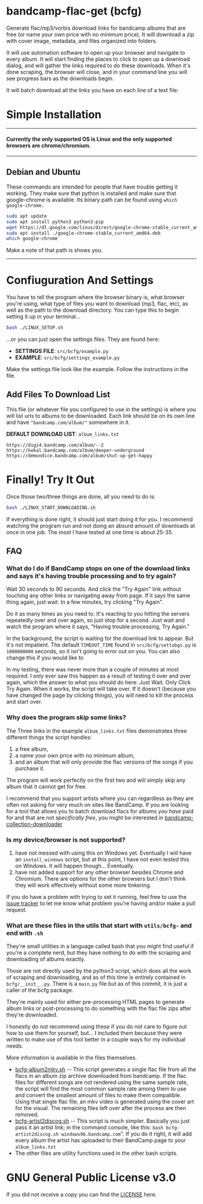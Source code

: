 # bandcamp-flac-get (bcfg)
Generate flac/mp3/vorbis download links for bandcamp albums that are free (or name your own price with no minimum price). It will download a zip with cover image, metadata, and files organized into folders.

It will use automation software to open up your browser and navigate to every album.
It will start finding the places to click to open up a download dialog, and will gather the links required to do these downloads. When it's done scraping, the browser will close, and in your command line you will see progress bars as the downloads begin.

It will batch download all the links you have on each line of a text file:



# Simple Installation

---

#### **Currently the only supported OS is Linux and the only supported browsers are chrome/chromium.**

---

## Debian and Ubuntu

These commands are intended for people that have trouble getting it working.
They make sure that python is installed and make sure that google-chrome is available.
Its binary path can be found using `which google-chrome.`

```bash
sudo apt update
sudo apt install python3 python3-pip 
wget https://dl.google.com/linux/direct/google-chrome-stable_current_amd64.deb
sudo apt install ./google-chrome-stable_current_amd64.deb
which google-chrome
```

Make a note of that path is shows you.

---

# Confiuguration And Settings

You have to tell the program where the browser binary is, what browser you're using, what type of files you want to download (mp3, flac, etc), as well as the path to the download directory.
You can type this to begin setting it up in your terminal...

```bash
bash ./LINUX_SETUP.sh
```

...or you can just open the settings files. They are found here:
+ **SETTINGS FILE**: `src/bcfg/example.py`
+ **EXAMPLE**: `src/bcfg/settings_example.py`

Make the settings file look like the example. Follow the instructions in the file.

## Add Files To Download List

This file (or whatever file you configured to use in the settings) is where you will list urls to albums to be downloaded.
Each link should be on its own line and have `"bandcamp.com/album/"` somewhere in it.

**DEFAULT DOWNLOAD LIST**: `album_links.txt`

```
https://digi4.bandcamp.com/album/--2
https://kekal.bandcamp.com/album/deeper-underground
https://demondice.bandcamp.com/album/shut-up-get-happy
```

# Finally! Try It Out

Once those two/three things are done, all you need to do is: 

```bash
bash ./LINUX_START_DOWNLOADING.sh
```

If everything is done right, it should just start doing it for you.
I recommend watching the program run and not doing an absurd amount of downloads at once in one job. The most I have tested at one time is about 25-35.

## FAQ

### What do I do if BandCamp stops on one of the download links and says it's having trouble processing and to try again?
Wait 30 seconds to 90 seconds. And click the "Try Again" link without touching any other links or navigating away from page.
If it says the same thing again, just wait. In a few minutes, try clicking "Try Again". 

Do it as many times as you need to. It's reacting to you hitting the servers repeatedly over and over again, 
so just stop for a second. Just wait and watch the program where it says, "Having trouble processing, Try Again."

In the background, the script is waiting for the download link to appear. But it's not impatient. The 
default `TIMEOUT_TIME` found in `src/bcfg/settubgs.py` is `1000000000` seconds, so it isn't going to error out on you. 
You can also change this if you would like to

In my testing, there was never more than a couple of minutes at most required. I only ever saw this happen as a result 
of testing it over and over again, which the answer to what you should do here: Just Wait. Only Click Try Again. 
When it works, the script will take over. If it doesn't (because you have changed the page by clicking things), 
you will need to kill the process and start over. 

### Why does the program skip some links?

The Three links in the example `album_links.txt` files demonstrates three different things the script handles:

1) a free album, 
2) a name your own price with no minimum album, 
3) and an album that will only provide the flac versions of the songs if you purchase it. 

The program will work perfectly on the first two and will simply skip any album that it cannot get for free.

I recommend that you support artists where you can regardless as they are often not asking for very much on sites 
like BandCamp. If you are looking for a 
tool that allows you to batch download flacs for albums *you have* paid for and that are not *specifically free*, 
you might be interested in [bandcamp-collection-downloader](https://github.com/Ezwen/bandcamp-collection-downloader)


### Is my device/browser is not supported?

1) have not messed with using this on Windows yet. Eventually I will have an `install_windows` script, but at this point, I have not even tested this on Windows. It will happen though... Eventually.   
2) have not added support for any other browser besides Chrome and Chromium. There are options for the other browsers but I don't think they will work effectively without some more tinkering.

If you do have a problem with trying to set it running, feel free to use the [issue tracker](https://github.com/shaenr/bandcamp-flac-get/issues) to let me know what problem you're having and/or make a pull request.

### What are these files in the utils that start with `utils/bcfg-` and end with `.sh`
They're small utilities in a language called bash that you might find useful if you're a complete nerd, but 
they have nothing to do with the scraping and downloading of albums exactly.

Those are not directly used by the python3 script, which does all the work of scraping and downloading, and as of this time is entirely contained in `bcfg/__init__.py`.
There is a `main.py` file but as of this commit, it is just a caller of the bcfg package.

They're mainly used for either pre-processing HTML pages to generate album links or post-processing 
to do something with the flac file zips after they're downloaded.

I honestly do not recommend using these if you do 
not care to figure out how to use them for yourself, but... 
I included them because they were written to make use of this tool better in a couple ways for my individual needs.

More information is available in the files themselves.

- [bcfg-album2mkv.sh](https://github.com/shaenr/bandcamp-flac-get/blob/main/bcfg-album2mkv.sh) -- This script generates a single flac file from all the flacs in an album zip archive downloaded from bandcamp.
If the flac files for different songs are not rendered using the same sample rate, the script will find the most
common sample rate among them to use and convert the smallest amount of files to make them compatible.
Using that single flac file, an mkv video is generated using the cover art for the visual. The remaining files
left over after the process are then removed.
- [bcfg-artist2discog.sh](https://github.com/shaenr/bandcamp-flac-get/blob/main/bcfg-artist2discog.sh) -- This script is much simpler. Basically you just pass it an artist link; in the command console, like this: `bash bcfg-artist2discog.sh windows96.bandcamp.com`". If you do it right, it will add every album the artist has uploaded to their BandCamp page to your `album_links.txt`
- The other files are utility functions used in the other bash scripts.

# GNU General Public License v3.0

If you did not receive a copy you can find the [LICENSE](https://github.com/shaenr/bandcamp-flac-get/blob/main/LICENSE) here. 